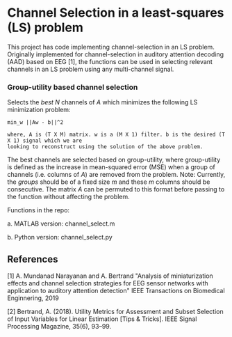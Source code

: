 # Channel Selection in a least-squares (LS) problem 
This project has code implementing channel-selection in an LS problem. Originally implemented for channel-selection in auditory attention decoding (AAD) based on EEG [1], the functions can be used in selecting relevant channels in an LS problem using any multi-channel signal.


### Group-utility based channel selection 

Selects the _best N_ channels of _A_ which minimizes the following LS minimization problem:

	min_w ||Aw - b||^2
	
	where, A is (T X M) matrix. w is a (M X 1) filter. b is the desired (T X 1) signal which we are
	looking to reconstruct using the solution of the above problem.
	
The best channels are selected based on group-utility, where group-utility is defined as the increase in mean-squared error (MSE) when a group of channels (i.e. columns of _A_) are removed from the problem. 
Note: Currently, the _groups_ should be of a fixed size _m_ and these _m_ columns should be consecutive. The matrix _A_ can be permuted to this format before passing to the function without affecting the problem.

Functions in the repo:

a. MATLAB version: channel_select.m

b. Python version: channel_select.py

	


## References
[1] A. Mundanad Narayanan and A. Bertrand "Analysis of miniaturization effects and channel selection strategies for EEG sensor networks with application to auditory attention detection" IEEE Transactions on Biomedical Enginnering, 2019

[2] Bertrand, A. (2018). Utility Metrics for Assessment and Subset Selection of Input Variables for Linear Estimation [Tips & Tricks]. IEEE Signal Processing Magazine, 35(6), 93–99.
